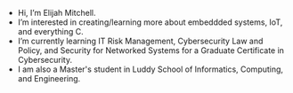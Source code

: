 - Hi, I’m Elijah Mitchell.
- I’m interested in creating/learning more about embeddded systems, IoT, and everything C.
- I’m currently learning IT Risk Management, Cybersecurity Law and Policy, and Security for Networked Systems for a Graduate Certificate in Cybersecurity.
- I am also a Master's student in Luddy School of Informatics, Computing, and Engineering. 


<!---
elicmitc/elicmitc is a ✨ special ✨ repository because its `README.md` (this file) appears on your GitHub profile.
You can click the Preview link to take a look at your changes.
--->
